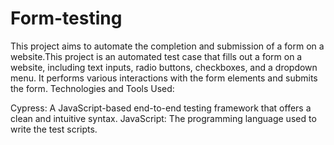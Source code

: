 # Form-testing
This project aims to automate the completion and submission of a form on a website.This project is an automated test case that fills out a form on a website, including text inputs, radio buttons, checkboxes, and a dropdown menu. It performs various interactions with the form elements and submits the form.
Technologies and Tools Used:

Cypress: A JavaScript-based end-to-end testing framework that offers a clean and intuitive syntax.
JavaScript: The programming language used to write the test scripts.
